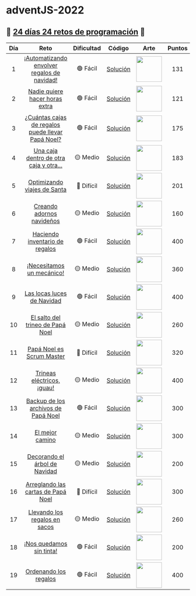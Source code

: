 # adventJS-2022

## 🎄 [24 días 24 retos de programación](https://adventjs.dev/es) 🎄

| Día | Reto                                                                                           | Dificultad  | Código                        | Arte                                                                 | Puntos |
| :-: | :--------------------------------------------------------------------------------------------: | :---------: | :---------------------------: | :------------------------------------------------------------------: | :----: |
| 1   | [¡Automatizando envolver regalos de navidad!](https://adventjs.dev/es/challenges/2022/1)       | 🟢 Fácil    | [Solución](./retos/Reto1.md)  | <img src="https://adventjs.dev/challenges-2022/1.svg" width="70" />  | 131    |
| 2   | [Nadie quiere hacer horas extra](https://adventjs.dev/es/challenges/2022/2)                    | 🟢 Fácil    | [Solución](./retos/Reto2.md)  | <img src="https://adventjs.dev/challenges-2022/2.svg" width="70" />  | 121    |
| 3   | [¿Cuántas cajas de regalos puede llevar Papá Noel?](https://adventjs.dev/es/challenges/2022/3) | 🟢 Fácil    | [Solución](./retos/Reto3.md)  | <img src="https://adventjs.dev/challenges-2022/3.svg" width="70" />  | 175    |
| 4   | [Una caja dentro de otra caja y otra...](https://adventjs.dev/es/challenges/2022/4)            | 🟡 Medio    | [Solución](./retos/Reto4.md)  | <img src="https://adventjs.dev/challenges-2022/4.svg" width="70" />  | 183    |
| 5   | [Optimizando viajes de Santa](https://adventjs.dev/es/challenges/2022/5)                       | 🔴 Difícil  | [Solución](./retos/Reto5.md)  | <img src="https://adventjs.dev/challenges-2022/5.svg" width="70" />  | 201    |
| 6   | [Creando adornos navideños](https://adventjs.dev/es/challenges/2022/6)                         | 🟡 Medio    | [Solución](./retos/Reto6.md)  | <img src="https://adventjs.dev/challenges-2022/6.svg" width="70" />  | 160    |
| 7   | [Haciendo inventario de regalos](https://adventjs.dev/es/challenges/2022/7)                    | 🟢 Fácil    | [Solución](./retos/Reto7.md)  | <img src="https://adventjs.dev/challenges-2022/7.svg" width="70" />  | 400    |
| 8   | [¡Necesitamos un mecánico!](https://adventjs.dev/es/challenges/2022/8)                         | 🟡 Medio    | [Solución](./retos/Reto8.md)  | <img src="https://adventjs.dev/challenges-2022/8.svg" width="70" />  | 360    |
| 9   | [Las locas luces de Navidad](https://adventjs.dev/es/challenges/2022/9)                        | 🟢 Fácil    | [Solución](./retos/Reto9.md)  | <img src="https://adventjs.dev/challenges-2022/9.svg" width="70" />  | 400    |
| 10  | [El salto del trineo de Papá Noel](https://adventjs.dev/es/challenges/2022/10)                 | 🟡 Medio    | [Solución](./retos/Reto10.md) | <img src="https://adventjs.dev/challenges-2022/10.svg" width="70" /> | 260    |
| 11  | [Papá Noel es Scrum Master](https://adventjs.dev/es/challenges/2022/11)                        | 🔴 Difícil  | [Solución](./retos/Reto11.md) | <img src="https://adventjs.dev/challenges-2022/11.svg" width="70" /> | 320    |
| 12  | [Trineas eléctricos, ¡guau!](https://adventjs.dev/es/challenges/2022/12)                       | 🟡 Medio    | [Solución](./retos/Reto12.md) | <img src="https://adventjs.dev/challenges-2022/12.svg" width="70" /> | 400    |
| 13  | [Backup de los archivos de Papá Noel](https://adventjs.dev/es/challenges/2022/13)              | 🟢 Fácil    | [Solución](./retos/Reto13.md) | <img src="https://adventjs.dev/challenges-2022/13.svg" width="70" /> | 300    |
| 14  | [El mejor camino](https://adventjs.dev/es/challenges/2022/14)                                  | 🟡 Medio    | [Solución](./retos/Reto14.md) | <img src="https://adventjs.dev/challenges-2022/14.svg" width="70" /> | 300    |
| 15  | [Decorando el árbol de Navidad](https://adventjs.dev/es/challenges/2022/15)                    | 🟡 Medio    | [Solución](./retos/Reto15.md) | <img src="https://adventjs.dev/challenges-2022/15.svg" width="70" /> | 200    |
| 16  | [Arreglando las cartas de Papá Noel](https://adventjs.dev/es/challenges/2022/16)               | 🔴 Difícil  | [Solución](./retos/Reto16.md) | <img src="https://adventjs.dev/challenges-2022/16.svg" width="70" /> | 300    |
| 17  | [Llevando los regalos en sacos](https://adventjs.dev/es/challenges/2022/17)                    | 🟡 Medio    | [Solución](./retos/Reto17.md) | <img src="https://adventjs.dev/challenges-2022/17.svg" width="70" /> | 260    |
| 18  | [¡Nos quedamos sin tinta!](https://adventjs.dev/es/challenges/2022/18)                         | 🟢 Fácil    | [Solución](./retos/Reto18.md) | <img src="https://adventjs.dev/challenges-2022/18.svg" width="70" /> | 200    |
| 19  | [Ordenando los regalos](https://adventjs.dev/es/challenges/2022/19)                            | 🟢 Fácil    | [Solución](./retos/Reto19.md) | <img src="https://adventjs.dev/challenges-2022/19.svg" width="70" /> | 400    |
